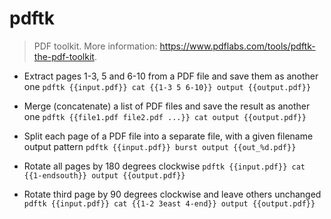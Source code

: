 # pdftk
> PDF toolkit.
> More information: <https://www.pdflabs.com/tools/pdftk-the-pdf-toolkit>.

- Extract pages 1-3, 5 and 6-10 from a PDF file and save them as another one
`pdftk {{input.pdf}} cat {{1-3 5 6-10}} output {{output.pdf}}`

- Merge (concatenate) a list of PDF files and save the result as another one
`pdftk {{file1.pdf file2.pdf ...}} cat output {{output.pdf}}`

- Split each page of a PDF file into a separate file, with a given filename output pattern
`pdftk {{input.pdf}} burst output {{out_%d.pdf}}`

- Rotate all pages by 180 degrees clockwise
`pdftk {{input.pdf}} cat {{1-endsouth}} output {{output.pdf}}`

- Rotate third page by 90 degrees clockwise and leave others unchanged
`pdftk {{input.pdf}} cat {{1-2 3east 4-end}} output {{output.pdf}}`
